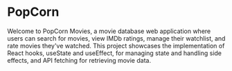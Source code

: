 # PopCorn
Welcome to PopCorn Movies, a movie database web application where users can search for movies, view IMDb ratings, manage their watchlist, and rate movies they've watched. This project showcases the implementation of React hooks, useState and useEffect, for managing state and handling side effects, and API fetching for retrieving movie data.
